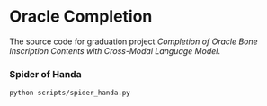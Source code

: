 # Oracle Completion
The source code for graduation project *Completion of Oracle Bone Inscription Contents with Cross-Modal Language Model*.
### Spider of Handa
```bash
python scripts/spider_handa.py
```


